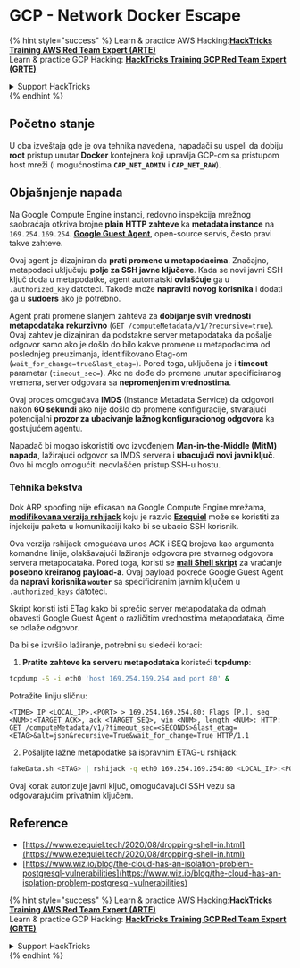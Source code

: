 # GCP - Network Docker Escape

{% hint style="success" %}
Learn & practice AWS Hacking:<img src="../../../.gitbook/assets/image (1).png" alt="" data-size="line">[**HackTricks Training AWS Red Team Expert (ARTE)**](https://training.hacktricks.xyz/courses/arte)<img src="../../../.gitbook/assets/image (1).png" alt="" data-size="line">\
Learn & practice GCP Hacking: <img src="../../../.gitbook/assets/image (2).png" alt="" data-size="line">[**HackTricks Training GCP Red Team Expert (GRTE)**<img src="../../../.gitbook/assets/image (2).png" alt="" data-size="line">](https://training.hacktricks.xyz/courses/grte)

<details>

<summary>Support HackTricks</summary>

* Check the [**subscription plans**](https://github.com/sponsors/carlospolop)!
* **Join the** 💬 [**Discord group**](https://discord.gg/hRep4RUj7f) or the [**telegram group**](https://t.me/peass) or **follow** us on **Twitter** 🐦 [**@hacktricks\_live**](https://twitter.com/hacktricks\_live)**.**
* **Share hacking tricks by submitting PRs to the** [**HackTricks**](https://github.com/carlospolop/hacktricks) and [**HackTricks Cloud**](https://github.com/carlospolop/hacktricks-cloud) github repos.

</details>
{% endhint %}

## Početno stanje

U oba izveštaja gde je ova tehnika navedena, napadači su uspeli da dobiju **root** pristup unutar **Docker** kontejnera koji upravlja GCP-om sa pristupom host mreži (i mogućnostima **`CAP_NET_ADMIN`** i **`CAP_NET_RAW`**).

## Objašnjenje napada

Na Google Compute Engine instanci, redovno inspekcija mrežnog saobraćaja otkriva brojne **plain HTTP zahteve** ka **metadata instance** na `169.254.169.254`. [**Google Guest Agent**](https://github.com/GoogleCloudPlatform/guest-agent), open-source servis, često pravi takve zahteve.

Ovaj agent je dizajniran da **prati promene u metapodacima**. Značajno, metapodaci uključuju **polje za SSH javne ključeve**. Kada se novi javni SSH ključ doda u metapodatke, agent automatski **ovlašćuje** ga u `.authorized_key` datoteci. Takođe može **napraviti novog korisnika** i dodati ga u **sudoers** ako je potrebno.

Agent prati promene slanjem zahteva za **dobijanje svih vrednosti metapodataka rekurzivno** (`GET /computeMetadata/v1/?recursive=true`). Ovaj zahtev je dizajniran da podstakne server metapodataka da pošalje odgovor samo ako je došlo do bilo kakve promene u metapodacima od poslednjeg preuzimanja, identifikovano Etag-om (`wait_for_change=true&last_etag=`). Pored toga, uključena je i **timeout** parametar (`timeout_sec=`). Ako ne dođe do promene unutar specificiranog vremena, server odgovara sa **nepromenjenim vrednostima**.

Ovaj proces omogućava **IMDS** (Instance Metadata Service) da odgovori nakon **60 sekundi** ako nije došlo do promene konfiguracije, stvarajući potencijalni **prozor za ubacivanje lažnog konfiguracionog odgovora** ka gostujućem agentu.

Napadač bi mogao iskoristiti ovo izvođenjem **Man-in-the-Middle (MitM) napada**, lažirajući odgovor sa IMDS servera i **ubacujući novi javni ključ**. Ovo bi moglo omogućiti neovlašćen pristup SSH-u hostu.

### Tehnika bekstva

Dok ARP spoofing nije efikasan na Google Compute Engine mrežama, [**modifikovana verzija rshijack**](https://github.com/ezequielpereira/rshijack) koju je razvio [**Ezequiel**](https://www.ezequiel.tech/2020/08/dropping-shell-in.html) može se koristiti za injekciju paketa u komunikaciji kako bi se ubacio SSH korisnik.

Ova verzija rshijack omogućava unos ACK i SEQ brojeva kao argumenta komandne linije, olakšavajući lažiranje odgovora pre stvarnog odgovora servera metapodataka. Pored toga, koristi se [**mali Shell skript**](https://gist.github.com/ezequielpereira/914c2aae463409e785071213b059f96c#file-fakedata-sh) za vraćanje **posebno kreiranog payload-a**. Ovaj payload pokreće Google Guest Agent da **napravi korisnika `wouter`** sa specificiranim javnim ključem u `.authorized_keys` datoteci.

Skript koristi isti ETag kako bi sprečio server metapodataka da odmah obavesti Google Guest Agent o različitim vrednostima metapodataka, čime se odlaže odgovor.

Da bi se izvršilo lažiranje, potrebni su sledeći koraci:

1. **Pratite zahteve ka serveru metapodataka** koristeći **tcpdump**:
```bash
tcpdump -S -i eth0 'host 169.254.169.254 and port 80' &
```
Potražite liniju sličnu:
```
<TIME> IP <LOCAL_IP>.<PORT> > 169.254.169.254.80: Flags [P.], seq <NUM>:<TARGET_ACK>, ack <TARGET_SEQ>, win <NUM>, length <NUM>: HTTP: GET /computeMetadata/v1/?timeout_sec=<SECONDS>&last_etag=<ETAG>&alt=json&recursive=True&wait_for_change=True HTTP/1.1
```
2. Pošaljite lažne metapodatke sa ispravnim ETAG-u rshijack:
```bash
fakeData.sh <ETAG> | rshijack -q eth0 169.254.169.254:80 <LOCAL_IP>:<PORT> <TARGET_SEQ> <TARGET_ACK>; ssh -i id_rsa -o StrictHostKeyChecking=no wouter@localhost
```
Ovaj korak autorizuje javni ključ, omogućavajući SSH vezu sa odgovarajućim privatnim ključem.

## Reference

* [https://www.ezequiel.tech/2020/08/dropping-shell-in.html](https://www.ezequiel.tech/2020/08/dropping-shell-in.html)
* [https://www.wiz.io/blog/the-cloud-has-an-isolation-problem-postgresql-vulnerabilities](https://www.wiz.io/blog/the-cloud-has-an-isolation-problem-postgresql-vulnerabilities)

{% hint style="success" %}
Learn & practice AWS Hacking:<img src="../../../.gitbook/assets/image (1).png" alt="" data-size="line">[**HackTricks Training AWS Red Team Expert (ARTE)**](https://training.hacktricks.xyz/courses/arte)<img src="../../../.gitbook/assets/image (1).png" alt="" data-size="line">\
Learn & practice GCP Hacking: <img src="../../../.gitbook/assets/image (2).png" alt="" data-size="line">[**HackTricks Training GCP Red Team Expert (GRTE)**<img src="../../../.gitbook/assets/image (2).png" alt="" data-size="line">](https://training.hacktricks.xyz/courses/grte)

<details>

<summary>Support HackTricks</summary>

* Check the [**subscription plans**](https://github.com/sponsors/carlospolop)!
* **Join the** 💬 [**Discord group**](https://discord.gg/hRep4RUj7f) or the [**telegram group**](https://t.me/peass) or **follow** us on **Twitter** 🐦 [**@hacktricks\_live**](https://twitter.com/hacktricks\_live)**.**
* **Share hacking tricks by submitting PRs to the** [**HackTricks**](https://github.com/carlospolop/hacktricks) and [**HackTricks Cloud**](https://github.com/carlospolop/hacktricks-cloud) github repos.

</details>
{% endhint %}
